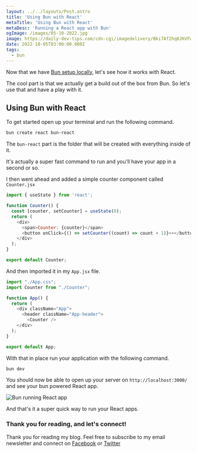 ```yaml
---
layout: ../../layouts/Post.astro
title: 'Using Bun with React'
metaTitle: 'Using Bun with React'
metaDesc: 'Running a React app with Bun'
ogImage: /images/05-10-2022.jpg
image: https://daily-dev-tips.com/cdn-cgi/imagedelivery/Bki7Af2hq0JKVFw1XYYMQg/02bb43c3-8cb6-455c-3a5a-584d0aa08000
date: 2022-10-05T03:00:00.000Z
tags:
  - bun
---
```


Now that we have [Bun setup locally](https://daily-dev-tips.com/posts/a-first-look-at-bun/), let's see how it works with React.

The cool part is that we actually get a build out of the box from Bun. So let's use that and have a play with it.

## Using Bun with React

To get started open up your terminal and run the following command.

```bash
bun create react bun-react
```

The `bun-react` part is the folder that will be created with everything inside of it.

It's actually a super fast command to run and you'll have your app in a second or so.

I then went ahead and added a simple counter component called `Counter.jsx`

```js
import { useState } from 'react';

function Counter() {
  const [counter, setCounter] = useState(0);
  return (
    <div>
      <span>Counter: {counter}</span>
      <button onClick={() => setCounter((count) => count + 1)}>+</button>
    </div>
  );
}

export default Counter;
```

And then imported it in my `App.jsx` file.

```js
import "./App.css";
import Counter from "./Counter";

function App() {
  return (
    <div className="App">
      <header className="App-header">
        <Counter />
    </div>
  );
}

export default App;
```

With that in place run your application with the following command.

```bash
bun dev
```

You should now be able to open up your server on `http://localhost:3000/` and see your bun powered React app.

![Bun running React app](https://cdn.hashnode.com/res/hashnode/image/upload/v1664099489522/whdgbTyx5.png)

And that's it a super quick way to run your React apps.

### Thank you for reading, and let's connect!

Thank you for reading my blog. Feel free to subscribe to my email newsletter and connect on [Facebook](https://www.facebook.com/DailyDevTipsBlog) or [Twitter](https://twitter.com/DailyDevTips1)
